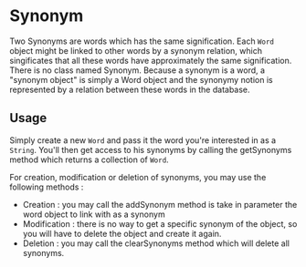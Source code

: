 Synonym
====

Two Synonyms are words which has the same signification.
Each `Word` object might be linked to other words by a synonym relation, which singificates that all these words have approximately the same signification.
There is no class named Synonym. Because a synonym is a word, a "synonym object" is simply a Word object and the synonymy notion is represented by a relation between these words in the database.

Usage
-----

Simply create a new `Word` and pass it the word you're interested in as a `String`.
You'll then get access to his synonyms by calling the getSynonyms method which returns a collection of `Word`.

For creation, modification or deletion of synonyms, you may use the following methods :
* Creation : you may call the addSynonym method is take in parameter the word object to link with as a synonym
* Modification : there is no way to get a specific synonym of the object, so you will have to delete the object and create it again.
* Deletion : you may call the clearSynonyms method which will delete all synonyms.
